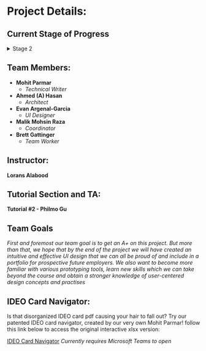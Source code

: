 # Project Details:

## Current Stage of Progress 
<details>
  <summary> Stage 2 </summary>
  <br>
  Add stage 2 stuff here...
</details>

## Team Members:
* **Mohit Parmar**
  * _Technical Writer_
* **Ahmed (A) Hasan**
  * _Architect_ 
* **Evan Argenal-Garcia**
  * _UI Designer_ 
* **Malik Mohsin Raza**
  * _Coordinator_
* **Brett Gattinger**
  * _Team Worker_

## Instructor:
**Lorans Alabood**

## Tutorial Section and TA:
**Tutorial #2 - Philmo Gu**

## Team Goals
_First and foremost our team goal is to get an A+ on this project. But more than that, we hope that by the end of the project we will have created an intuitive and effective UI design that we can all be proud of and include in a portfolio for prospective future employers. We also want to become more familiar with various prototyping tools, learn new skills which we can take beyond the course and obtain a stronger knowledge of user-centered design concepts and practises_

## IDEO Card Navigator:
Is that disorganized IDEO card pdf causing your hair to fall out? Try our patented IDEO card navigator, created by our very own Mohit Parmar! follow this link below to access the original interactive xlsx version:  

[IDEO Card Navigator](https://teams.microsoft.com/l/file/4d4a746f-2c14-456d-84b6-6f25169f2f93?tenantId=c609a0ec-a5e3-4631-9686-192280bd9151&fileType=xlsx&objectUrl=https%3A%2F%2Fuofc.sharepoint.com%2Fsites%2FGrpO365_Science_ComputerScience_CPSC481F2020-Tut02%2FShared%20Documents%2FTut02%2FIDEO_NAV.xlsx&baseUrl=https%3A%2F%2Fuofc.sharepoint.com%2Fsites%2FGrpO365_Science_ComputerScience_CPSC481F2020-Tut02&serviceName=teams&threadId=19:70123cd6f5af4fd68448d9726560593e@thread.tacv2&messageId=1601589377149&groupId=a2fba69d-0c90-4822-8685-b448c380ddbe) _Currently requires Microsoft Teams to open_
